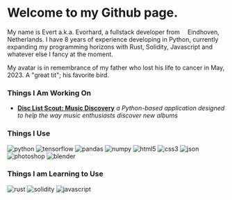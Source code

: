 <h1> Welcome to my Github page.</h1>

<p>
  My name is Evert a.k.a. Evorhard, a fullstack developer from <img src="https://emojis.slackmojis.com/emojis/images/1620256953/36224/dutch.png?1620256953" width="10"/> Eindhoven, Netherlands. I have 8 years of experience developing in Python, currently expanding my programming horizons with Rust, Solidity, Javascript and whatever else I fancy at the moment.
</p>
<p>
  My avatar is in remembrance of my father who lost his life to cancer in May, 2023. A "great tit"; his favorite bird.
</p>
<h3>Things I Am Working On</h3>
  <ul>
    <li><a href="https://github.com/evorhard/Disc-List-Scout--Music-Discovery"><strong>Disc List Scout: Music Discovery</strong></a><em> a Python-based application designed to help the way music enthusiasts discover new albums</em></li>
  </ul>
<h3>Things I Use</h3>
<span>
  <img alt="python" src="https://img.shields.io/badge/Python-FFD43B?style=for-the-badge&logo=python&logoColor=blue" />
  <img alt="tensorflow" src="https://img.shields.io/badge/TensorFlow-FF6F00?style=for-the-badge&logo=TensorFlow&logoColor=white">
  <img alt="pandas" src="https://img.shields.io/badge/Pandas-2C2D72?style=for-the-badge&logo=pandas&logoColor=white" />
  <img alt="numpy" src="https://img.shields.io/badge/Numpy-777BB4?style=for-the-badge&logo=numpy&logoColor=white" />
  <img alt="html5" src="https://img.shields.io/badge/HTML5-E34F26?style=for-the-badge&logo=html5&logoColor=white" />
  <img alt="css3" src="https://img.shields.io/badge/CSS3-1572B6?style=for-the-badge&logo=css3&logoColor=white" />
  <img alt="json" src="https://img.shields.io/badge/json-5E5C5C?style=for-the-badge&logo=json&logoColor=white" />
  <img alt="photoshop" src="https://img.shields.io/badge/Adobe%20Photoshop-31A8FF?style=for-the-badge&logo=Adobe%20Photoshop&logoColor=black" />
  <img alt="blender" src="https://img.shields.io/badge/blender-%23F5792A.svg?style=for-the-badge&logo=blender&logoColor=white" />
</span>
<h3>Things I am Learning to Use</h3>
<span>
  <img alt="rust" src="https://img.shields.io/badge/Rust-black?style=for-the-badge&logo=rust&logoColor=#E57324" />
  <img alt="solidity" src="https://img.shields.io/badge/Solidity-e6e6e6?style=for-the-badge&logo=solidity&logoColor=black" />
  <img alt="javascript" src="https://img.shields.io/badge/JavaScript-323330?style=for-the-badge&logo=javascript&logoColor=F7DF1E" />
</span>
